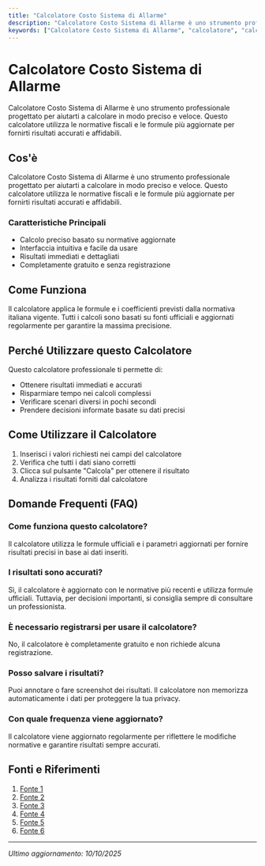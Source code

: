 ```yaml
---
title: "Calcolatore Costo Sistema di Allarme"
description: "Calcolatore Costo Sistema di Allarme è uno strumento professionale progettato per aiutarti a calcolare in modo preciso e veloce. Questo calcolatore utilizza le normative fiscali e le formule più aggiornate per fornirti risultati accurati e affidabili."
keywords: ["Calcolatore Costo Sistema di Allarme", "calcolatore", "calcolo online"]
---
```


# Calcolatore Costo Sistema di Allarme

Calcolatore Costo Sistema di Allarme è uno strumento professionale progettato per aiutarti a calcolare in modo preciso e veloce. Questo calcolatore utilizza le normative fiscali e le formule più aggiornate per fornirti risultati accurati e affidabili.

## Cos'è

Calcolatore Costo Sistema di Allarme è uno strumento professionale progettato per aiutarti a calcolare in modo preciso e veloce. Questo calcolatore utilizza le normative fiscali e le formule più aggiornate per fornirti risultati accurati e affidabili.

### Caratteristiche Principali

- Calcolo preciso basato su normative aggiornate
- Interfaccia intuitiva e facile da usare
- Risultati immediati e dettagliati
- Completamente gratuito e senza registrazione

## Come Funziona

Il calcolatore applica le formule e i coefficienti previsti dalla normativa italiana vigente. Tutti i calcoli sono basati su fonti ufficiali e aggiornati regolarmente per garantire la massima precisione.

## Perché Utilizzare questo Calcolatore

Questo calcolatore professionale ti permette di:

- Ottenere risultati immediati e accurati
- Risparmiare tempo nei calcoli complessi
- Verificare scenari diversi in pochi secondi
- Prendere decisioni informate basate su dati precisi

## Come Utilizzare il Calcolatore

1. Inserisci i valori richiesti nei campi del calcolatore
2. Verifica che tutti i dati siano corretti
3. Clicca sul pulsante "Calcola" per ottenere il risultato
4. Analizza i risultati forniti dal calcolatore

## Domande Frequenti (FAQ)

### Come funziona questo calcolatore?

Il calcolatore utilizza le formule ufficiali e i parametri aggiornati per fornire risultati precisi in base ai dati inseriti.

### I risultati sono accurati?

Sì, il calcolatore è aggiornato con le normative più recenti e utilizza formule ufficiali. Tuttavia, per decisioni importanti, si consiglia sempre di consultare un professionista.

### È necessario registrarsi per usare il calcolatore?

No, il calcolatore è completamente gratuito e non richiede alcuna registrazione.

### Posso salvare i risultati?

Puoi annotare o fare screenshot dei risultati. Il calcolatore non memorizza automaticamente i dati per proteggere la tua privacy.

### Con quale frequenza viene aggiornato?

Il calcolatore viene aggiornato regolarmente per riflettere le modifiche normative e garantire risultati sempre accurati.

## Fonti e Riferimenti

1. [Fonte 1](https://www.perfortuna.it/preventivo-antifurto-casa-calcolare-costi)
2. [Fonte 2](https://www.verisure.it/antifurto/preventivo)
3. [Fonte 3](https://www.gruppoitl.it/antifurto-casa-roma/preventivo/)
4. [Fonte 4](https://www.antifurtocasa365.it/allarme-configuratore.html?srsltid=AfmBOopLtsywuRi7KfLP3dS0rh-g2MnsfZmENGW6mqNqjh-DPnKVU05q)
5. [Fonte 5](https://www.verisure.it/blog/costo-impianto-allarme-volumetrico-perimetrale-prezzi/)
6. [Fonte 6](https://www.elettroclick.com/blog/come-fare/calcolo-del-prezzo-per-un-antifurto-bticino-uno-sguardo-approfondito?fc=module&srsltid=AfmBOorpsCkmJaqN479bL4Ys6gaPfQHsIgIFe8_Auekz6JRJvDXExOAf)

---

*Ultimo aggiornamento: 10/10/2025*
